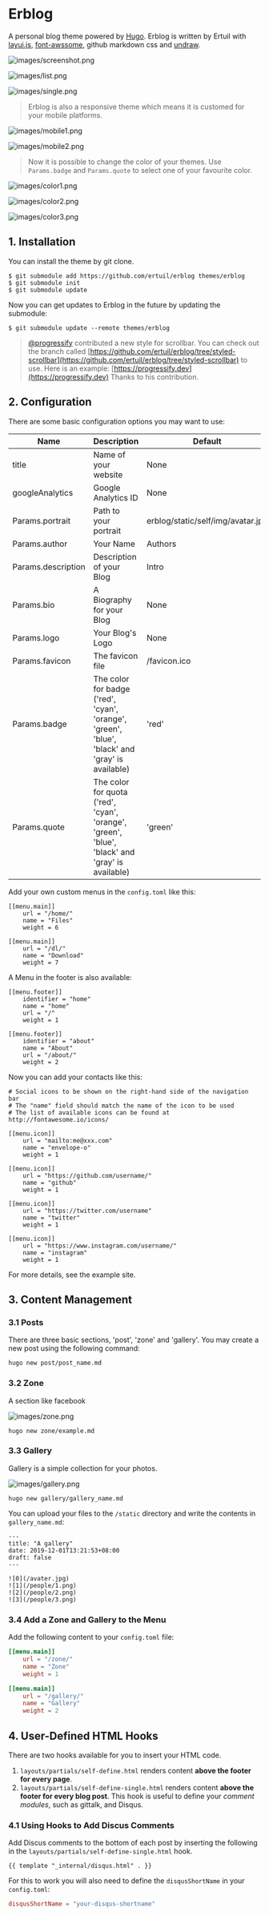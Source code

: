 # Erblog

A personal blog theme powered by [Hugo](https://gohugo.io).
Erblog is written by Ertuil with [layui.js](https://www.layui.com), [font-awssome](https://fontawesome.com), github markdown css and [undraw](https://undraw.co).

![images/screenshot.png](https://raw.githubusercontent.com/ertuil/erblog/master/images/screenshot.png)

![images/list.png](https://raw.githubusercontent.com/ertuil/erblog/master/images/list.png)

![images/single.png](https://raw.githubusercontent.com/ertuil/erblog/master/images/single.png)

> Erblog is also a responsive theme which means it is customed for your mobile platforms. 

![images/mobile1.png](https://raw.githubusercontent.com/ertuil/erblog/master/images/mobile1.png)

![images/mobile2.png](https://raw.githubusercontent.com/ertuil/erblog/master/images/mobile2.png)

> Now it is possible to change the color of your themes. Use `Params.badge` and `Params.quote` to select one of your favourite color.

![images/color1.png](https://raw.githubusercontent.com/ertuil/erblog/master/images/color1.png)

![images/color2.png](https://raw.githubusercontent.com/ertuil/erblog/master/images/color2.png)

![images/color3.png](https://raw.githubusercontent.com/ertuil/erblog/master/images/color3.png)

## 1. Installation

You can install the theme by git clone.

```
$ git submodule add https://github.com/ertuil/erblog themes/erblog
$ git submodule init
$ git submodule update
```

Now you can get updates to Erblog in the future by updating the submodule:

```
$ git submodule update --remote themes/erblog
```

> [@progressify](https://github.com/progressify) contributed a new style for scrollbar. You can check out the branch called [https://github.com/ertuil/erblog/tree/styled-scrollbar](https://github.com/ertuil/erblog/tree/styled-scrollbar) to use. Here is an example:
> [https://progressify.dev](https://progressify.dev)
> Thanks to his contribution.

## 2. Configuration

There are some basic configuration options you may want to use:

| Name | Description | Default |
| ---- | ---- | ---- |
| title | Name of your website | None |
| googleAnalytics | Google Analytics ID| None |
| Params.portrait | Path to your portrait | erblog/static/self/img/avatar.jpg |
| Params.author | Your Name | Authors |
| Params.description | Description of your Blog | Intro |
| Params.bio | A Biography for your Blog | None |
| Params.logo | Your Blog's Logo | None |
| Params.favicon | The favicon file | /favicon.ico |
| Params.badge | The color for badge ('red', 'cyan', 'orange', 'green', 'blue', 'black' and 'gray' is available) | 'red' |
| Params.quote | The color for quota ('red', 'cyan', 'orange', 'green', 'blue', 'black' and 'gray' is available) | 'green' |

Add your own custom menus in the `config.toml` like this:

```
[[menu.main]]
    url = "/home/"
    name = "Files"
    weight = 6

[[menu.main]]
    url = "/dl/"
    name = "Download"
    weight = 7
```

A Menu in the footer is also available:

```
[[menu.footer]]
    identifier = "home"
    name = "home"
    url = "/"
    weight = 1

[[menu.footer]]
    identifier = "about"
    name = "About"
    url = "/about/"
    weight = 2
```

Now you can add your contacts like this:

```
# Social icons to be shown on the right-hand side of the navigation bar
# The "name" field should match the name of the icon to be used
# The list of available icons can be found at http://fontawesome.io/icons/

[[menu.icon]]
    url = "mailto:me@xxx.com"
    name = "envelope-o"
    weight = 1

[[menu.icon]]
    url = "https://github.com/username/"
    name = "github"
    weight = 1

[[menu.icon]]
    url = "https://twitter.com/username"
    name = "twitter"
    weight = 1

[[menu.icon]]
    url = "https://www.instagram.com/username/"
    name = "instagram"
    weight = 1
```

For more details, see the example site.

## 3. Content Management

### 3.1 Posts

There are three basic sections, 'post', 'zone' and 'gallery'. You may create a new post using the following command:

```
hugo new post/post_name.md
```

### 3.2 Zone

A section like facebook

![images/zone.png](https://raw.githubusercontent.com/ertuil/erblog/master/images/zone.png)

```
hugo new zone/example.md
```

### 3.3 Gallery

Gallery is a simple collection for your photos.

![images/gallery.png](https://raw.githubusercontent.com/ertuil/erblog/master/images/gallery.png)

```
hugo new gallery/gallery_name.md
```

You can upload your files to the `/static` directory and write the contents in `gallery_name.md`:

```
---
title: "A gallery"
date: 2019-12-01T13:21:53+08:00
draft: false
---

![0](/avater.jpg)
![1](/people/1.png)
![2](/people/2.png)
![3](/people/3.png)
```

### 3.4 Add a Zone and Gallery to the Menu

Add the following content to your `config.toml` file:

```toml
[[menu.main]]
    url = "/zone/"
    name = "Zone"
    weight = 1

[[menu.main]]
    url = "/gallery/"
    name = "Gallery"
    weight = 2
```

## 4. User-Defined HTML Hooks

There are two hooks available for you to insert your HTML code.

1. `layouts/partials/self-define.html` renders content **above the footer for every page**.
2. `layouts/partials/self-define-single.html` renders content **above the footer for every blog post**. This hook is useful to define your *comment modules*, such as gittalk, and Disqus.

### 4.1 Using Hooks to Add Discus Comments

Add Discus comments to the bottom of each post by inserting the following in the `layouts/partials/self-define-single.html` hook.

```
{{ template "_internal/disqus.html" . }}
```

For this to work you will also need to define the `disqusShortName` in your `config.toml`:

``` toml
disqusShortName = "your-disqus-shortname"
```
